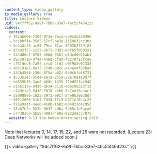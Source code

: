 ```yaml
---
content_type: video_gallery
is_media_gallery: true
title: Lecture Videos
uid: 94c7ff62-8a9f-7bbc-83e7-4bc55f46423c
videos:
  content:
  - f07ab606-f304-973e-7eca-ca9cd5230496
  - bce0bff4-3585-57cf-ba3a-1159832cc30a
  - 4e2a3c23-ac05-79cc-87ac-8292b87f9f84
  - 87692f57-1c27-2671-3dd1-e4f65f060321
  - 443d80ef-0763-496d-9301-dfdc00e76ab1
  - d8750710-8f44-448d-cfa0-f8c70f1cfca8
  - c73fddc8-7a9f-cecd-4fd1-a0f9d2e02338
  - aba191e7-0a73-224b-892c-a14ee4f83bad
  - 333b4566-c50d-075a-bd2f-0e0cbfc08731
  - e53362ec-95de-6a7a-2c5a-22e78eaa9d7f
  - bd839bf6-3ae8-468c-f435-f7ad92fae948
  - b1b6113a-8436-db34-5116-e0bc98d23f12
  - e749efa9-6438-7018-cfb8-5c7edf0aaac1
  - 25098896-c623-59f3-e01f-24e06a6038df
  - 05f12666-b1b4-7d34-f7c5-b371ef0c4c25
  - f2ee9aef-4ee6-458b-fb02-004d33d4295d
  - 45eb7b2e-622d-9637-cd0a-9b85c1e5aca9
  - 57430a6d-db59-4091-4b0a-0822e9c37875
  website: 9-13-the-human-brain-spring-2019
---
```


Note that lectures 3, 14, 17, 19, 22, and 25 were not recorded. (Lecture 23: Deep Networks will be added soon.)

{{< video-gallery "94c7ff62-8a9f-7bbc-83e7-4bc55f46423c" >}}

